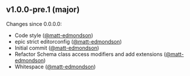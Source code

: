 ## v1.0.0-pre.1 (major)

Changes since 0.0.0.0:

- Code style ([@matt-edmondson](https://github.com/matt-edmondson))
- epic strict editorconfig ([@matt-edmondson](https://github.com/matt-edmondson))
- Initial commit ([@matt-edmondson](https://github.com/matt-edmondson))
- Refactor Schema class access modifiers and add extensions ([@matt-edmondson](https://github.com/matt-edmondson))
- Whitespace ([@matt-edmondson](https://github.com/matt-edmondson))


